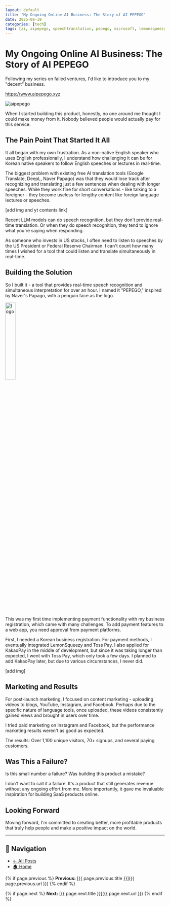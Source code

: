 ```yaml
---
layout: default
title: "My Ongoing Online AI Business: The Story of AI PEPEGO"
date: 2025-08-19
categories: [tech]
tags: [ai, aipepego, speechtranslation, pepego, microsoft, lemonsqueezy, tosspay, entrepreneurship]
---
```


# My Ongoing Online AI Business: The Story of AI PEPEGO

Following my series on failed ventures, I'd like to introduce you to my "decent" business.

<a href="https://www.aipepego.xyz" target="_blank">https://www.aipepego.xyz</a>

<img src="{{ site.baseurl }}/assets/images/2025/08/20250819-1.png" alt="aipepego" class="img-center">

When I started building this product, honestly, no one around me thought I could make money from it. Nobody believed people would actually pay for this service.

## The Pain Point That Started It All

It all began with my own frustration. As a non-native English speaker who uses English professionally, I understand how challenging it can be for Korean native speakers to follow English speeches or lectures in real-time.

The biggest problem with existing free AI translation tools (Google Translate, DeepL, Naver Papago) was that they would lose track after recognizing and translating just a few sentences when dealing with longer speeches. While they work fine for short conversations - like talking to a foreigner - they become useless for lengthy content like foreign language lectures or speeches.

[add img and yt contents link]

Recent LLM models can do speech recognition, but they don't provide real-time translation. Or when they do speech recognition, they tend to ignore what you're saying when responding.

As someone who invests in US stocks, I often need to listen to speeches by the US President or Federal Reserve Chairman. I can't count how many times I wished for a tool that could listen and translate simultaneously in real-time.

## Building the Solution

So I built it - a tool that provides real-time speech recognition and simultaneous interpretation for over an hour. I named it "PEPEGO," inspired by Naver's Papago, with a penguin face as the logo.

<img src="{{ site.baseurl }}/assets/images/2025/08/20250819.png" alt="logo" class="img-center" style="width: 25%;">

This was my first time implementing payment functionality with my business registration, which came with many challenges. To add payment features to a web app, you need approval from payment platforms.

First, I needed a Korean business registration. For payment methods, I eventually integrated LemonSqueezy and Toss Pay. I also applied for KakaoPay in the middle of development, but since it was taking longer than expected, I went with Toss Pay, which only took a few days. I planned to add KakaoPay later, but due to various circumstances, I never did.

[add img]

## Marketing and Results

For post-launch marketing, I focused on content marketing - uploading videos to blogs, YouTube, Instagram, and Facebook. Perhaps due to the specific nature of language tools, once uploaded, these videos consistently gained views and brought in users over time.

I tried paid marketing on Instagram and Facebook, but the performance marketing results weren't as good as expected.

The results: Over 1,100 unique visitors, 70+ signups, and several paying customers.

## Was This a Failure?

Is this small number a failure? Was building this product a mistake?

I don't want to call it a failure. It's a product that still generates revenue without any ongoing effort from me. More importantly, it gave me invaluable inspiration for building SaaS products online.

## Looking Forward

Moving forward, I'm committed to creating better, more profitable products that truly help people and make a positive impact on the world.

---

## 📌 Navigation
- [← All Posts](/posts)
- [🏠 Home](/)
<!-- - [📧 Contact](/contact) -->

{% if page.previous %}
**Previous:** [{{ page.previous.title }}]({{ page.previous.url }})
{% endif %}

{% if page.next %}
**Next:** [{{ page.next.title }}]({{ page.next.url }})
{% endif %}
